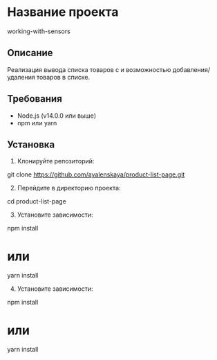 # Название проекта

working-with-sensors

## Описание

Реализация вывода списка товаров с и возможностью добавления/удаления товаров в списке.

## Требования

- Node.js (v14.0.0 или выше)
- npm или yarn

## Установка

1. Клонируйте репозиторий:

git clone https://github.com/ayalenskaya/product-list-page.git

2. Перейдите в директорию проекта:

cd product-list-page

3. Установите зависимости:

npm install

# или

yarn install

4. Установите зависимости:

npm install

# или

yarn install